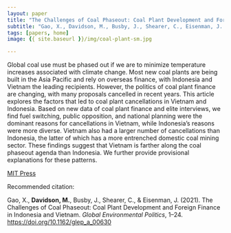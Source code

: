 ```yaml
---
layout: paper
title: "The Challenges of Coal Phaseout: Coal Plant Development and Foreign Finance in Indonesia and Vietnam"
subtitle: "Gao, X., Davidson, M., Busby, J., Shearer, C., Eisenman, J. <i>Global Environmental Politics</i>."
tags: [papers, home]
image: {{ site.baseurl }}/img/coal-plant-sm.jpg

---
```


Global coal use must be phased out if we are to minimize temperature increases associated with climate change. Most new coal plants are being built in the Asia Pacific and rely on overseas finance, with Indonesia and Vietnam the leading recipients. However, the politics of coal plant finance are changing, with many proposals cancelled in recent years. This article explores the factors that led to coal plant cancellations in Vietnam and Indonesia. Based on new data of coal plant finance and elite interviews, we find fuel switching, public opposition, and national planning were the dominant reasons for cancellations in Vietnam, while Indonesia’s reasons were more diverse. Vietnam also had a larger number of cancellations than Indonesia, the latter of which has a more entrenched domestic coal mining sector. These findings suggest that Vietnam is farther along the coal phaseout agenda than Indonesia. We further provide provisional explanations for these patterns.

[MIT Press](https://direct.mit.edu/glep/article-abstract/doi/10.1162/glep_a_00630/107820/The-Challenges-of-Coal-Phaseout-Coal-Plant)


Recommended citation:

Gao, X., **Davidson, M.**, Busby, J., Shearer, C., & Eisenman, J. (2021). The Challenges of Coal Phaseout: Coal Plant Development and Foreign Finance in Indonesia and Vietnam. _Global Environmental Politics_, 1–24. https://doi.org/10.1162/glep_a_00630



